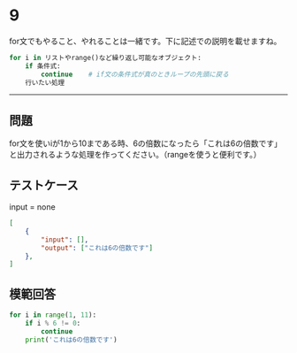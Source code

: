 # 9

for文でもやること、やれることは一緒です。下に記述での説明を載せますね。
```python
for i in リストやrange()など繰り返し可能なオブジェクト:
    if 条件式:
        continue    # if文の条件式が真のときループの先頭に戻る
    行いたい処理
```

---
## 問題

for文を使いiが1から10まである時、6の倍数になったら「これは6の倍数です」と出力されるような処理を作ってください。（rangeを使うと便利です。）

## テストケース
input = none
```json
[
	{
		"input": [],
		"output": ["これは6の倍数です"]
  	},
]
```

## 模範回答
```python
for i in range(1, 11):
    if i % 6 != 0:
        continue
    print('これは6の倍数です')
```